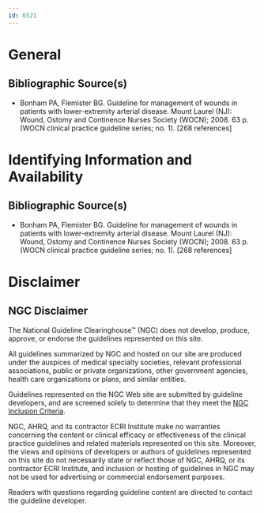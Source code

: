 ```yaml
---
id: 6521
---
```


# General

## Bibliographic Source(s)

- Bonham PA, Flemister BG. Guideline for management of wounds in patients with lower-extremity arterial disease. Mount Laurel (NJ): Wound, Ostomy and Continence Nurses Society (WOCN); 2008. 63 p. (WOCN clinical practice guideline series; no. 1). [268 references]

# Identifying Information and Availability

## Bibliographic Source(s)

- Bonham PA, Flemister BG. Guideline for management of wounds in patients with lower-extremity arterial disease. Mount Laurel (NJ): Wound, Ostomy and Continence Nurses Society (WOCN); 2008. 63 p. (WOCN clinical practice guideline series; no. 1). [268 references]

# Disclaimer

## NGC Disclaimer

The National Guideline Clearinghouse™ (NGC) does not develop, produce, approve, or endorse the guidelines represented on this site.

All guidelines summarized by NGC and hosted on our site are produced under the auspices of medical specialty societies, relevant professional associations, public or private organizations, other government agencies, health care organizations or plans, and similar entities.

Guidelines represented on the NGC Web site are submitted by guideline developers, and are screened solely to determine that they meet the [NGC Inclusion Criteria](/help-and-about/summaries/inclusion-criteria).

NGC, AHRQ, and its contractor ECRI Institute make no warranties concerning the content or clinical efficacy or effectiveness of the clinical practice guidelines and related materials represented on this site. Moreover, the views and opinions of developers or authors of guidelines represented on this site do not necessarily state or reflect those of NGC, AHRQ, or its contractor ECRI Institute, and inclusion or hosting of guidelines in NGC may not be used for advertising or commercial endorsement purposes.

Readers with questions regarding guideline content are directed to contact the guideline developer.

